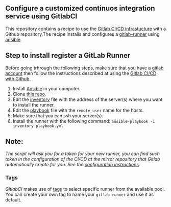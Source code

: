 ## Configure a customized continuos integration service using GitlabCI

This repository contains a recipe to use the [Gitlab CI/CD infrastucture](https://docs.gitlab.com/ee/ci/README.html) with a Github repository.The recipe installs and configures a [gitlab-runner](https://docs.gitlab.com/runner/) using [ansible](https://www.ansible.com/).

## Step to install register a GitLab Runner
Before going trhrough the following steps, make sure that you have a [gitlab account](https://about.gitlab.com/) then follow the instructions described at using the [Gitlab CI/CD with Github](https://docs.gitlab.com/ee/ci/ci_cd_for_external_repos/github_integration.html).

1. Install [Ansible](https://docs.ansible.com/ansible/latest/installation_guide/intro_installation.html) in your computer.
2. Clone [this repo](https://github.com/NLESC-JCER/gitlab_runner).
3. Edit the [inventory](https://docs.ansible.com/ansible/latest/user_guide/intro_inventory.html) file with the address of the server(s) where you want to install the runner.
4. Edit the [playbook](https://docs.ansible.com/ansible/latest/user_guide/playbooks.html) file with the `remote_user` name for the hosts.
5. Make sure that you can ssh your server(s).
6. Install the runner with the following command:
   ``ansible-playbook -i inventory playbook.yml``

## Note:
*The script will ask you for a token for your new runner, you can find such token in the configuration of the CI/CD at the mirror repository that Gitlab automatically create for you. See the [configuration instructions](https://docs.gitlab.com/ee/ci/runners/#registering-a-specific-runner-with-a-project-registration-token).*

### Tags
*GitlabCI* makes use of [tags](https://docs.gitlab.com/ee/ci/yaml/#tags) to select specific runner from the available pool. You can create your own tag to name your `gitlab-runner` and use it as default.
